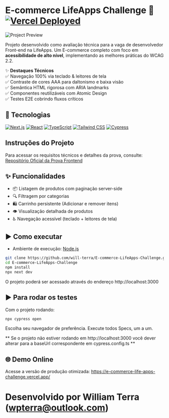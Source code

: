 # E-commerce LifeApps Challenge 🛒 [![Vercel Deployed](https://img.shields.io/badge/Deployed%20on-Vercel-black?style=flat&logo=vercel)](https://e-commerce-life-apps-challenge.vercel.app/)

![Project Preview](./public/screenshot.jpg) <!-- Add a screenshot path if available -->

Projeto desenvolvido como avaliação técnica para a vaga de desenvolvedor Front-end na LifeApps. Um E-commerce completo com foco em **acessibilidade de alto nível**, implementando as melhores práticas do WCAG 2.2.

✨ **Destaques Técnicos**  
✅ Navegação 100% via teclado & leitores de tela  
✅ Contraste de cores AAA para daltonismo e baixa visão  
✅ Semântica HTML rigorosa com ARIA landmarks  
✅ Componentes reutilizáveis com Atomic Design  
✅ Testes E2E cobrindo fluxos críticos

## 🚀 Tecnologias

[![Next.js](https://img.shields.io/badge/Next.js-15-000000?logo=next.js)](https://nextjs.org/)
[![React](https://img.shields.io/badge/React-19-61DAFB?logo=react)](https://react.dev/)
[![TypeScript](https://img.shields.io/badge/TypeScript-5.0-3178C6?logo=typescript)](https://www.typescriptlang.org/)
[![Tailwind CSS](https://img.shields.io/badge/Tailwind_CSS-3.4-06B6D4?logo=tailwind-css)](https://tailwindcss.com/)
[![Cypress](https://img.shields.io/badge/Cypress-13-17202C?logo=cypress)](https://www.cypress.io/)

## Instruções do Projeto

Para acessar os requisitos técnicos e detalhes da prova, consulte:  
[Repositório Oficial da Prova Frontend](https://github.com/devlifeapps/Prova-Frontend-Lifeapps)

## ✨ Funcionalidades

- 📦 Listagem de produtos com paginação server-side
- 🔍 Filtragem por categorias
- 🛍️ Carrinho persistente (Adicionar e remover itens)
- 👁️ Visualização detalhada de produtos
- ♿ Navegação acessível (teclado + leitores de tela)

## ▶️ Como executar

- Ambiente de execução: [Node.js](https://nodejs.org/ "Site oficial do Node.js")

```bash
git clone https://github.com/will-terra/E-commerce-LifeApps-Challenge.git
cd E-commerce-LifeApps-Challenge
npm install
npx next dev
```

O projeto poderá ser acessado através do endereço http://localhost:3000

## ▶️ Para rodar os testes

Com o projeto rodando:

```bash
npx cypress open
```

Escolha seu navegador de preferência.
Execute todos Specs, um a um.

** Se o projeto não estiver rodando em http://localhost:3000 você dever alterar para a baseUrl correspondente em cypress.config.ts **

## 🌐 Demo Online

Acesse a versão de produção otimizada:
https://e-commerce-life-apps-challenge.vercel.app/

# Desenvolvido por William Terra (wpterra@outlook.com)
